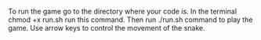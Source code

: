 To run the game go to the directory where your code is. 
In the terminal chmod +x run.sh run this command. 
Then run ./run.sh command to play the game.
Use arrow keys to control the movement of the snake.
